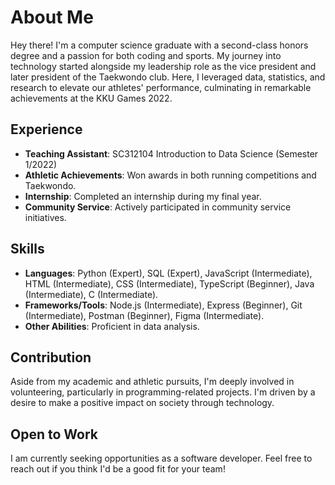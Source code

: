 # About Me

Hey there! I'm a computer science graduate with a second-class honors degree and a passion for both coding and sports. My journey into technology started alongside my leadership role as the vice president and later president of the Taekwondo club. Here, I leveraged data, statistics, and research to elevate our athletes' performance, culminating in remarkable achievements at the KKU Games 2022.

## Experience

- **Teaching Assistant**: SC312104 Introduction to Data Science (Semester 1/2022)
- **Athletic Achievements**: Won awards in both running competitions and Taekwondo.
- **Internship**: Completed an internship during my final year.
- **Community Service**: Actively participated in community service initiatives.

## Skills

- **Languages**: Python (Expert), SQL (Expert), JavaScript (Intermediate), HTML (Intermediate), CSS (Intermediate), TypeScript (Beginner), Java (Intermediate), C (Intermediate).
- **Frameworks/Tools**: Node.js (Intermediate), Express (Beginner), Git (Intermediate), Postman (Beginner), Figma (Intermediate).
- **Other Abilities**: Proficient in data analysis.

## Contribution

Aside from my academic and athletic pursuits, I'm deeply involved in volunteering, particularly in programming-related projects. I'm driven by a desire to make a positive impact on society through technology.

## Open to Work

I am currently seeking opportunities as a software developer. Feel free to reach out if you think I'd be a good fit for your team!
